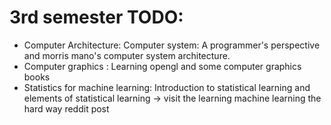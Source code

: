 # 3rd semester TODO:
- Computer Architecture: Computer system: A programmer's perspective and morris mano's computer system architecture.
- Computer graphics : Learning opengl and some computer graphics books
- Statistics for machine learning: Introduction to statistical learning and elements of statistical learning -> visit the learning machine learning the hard way reddit post